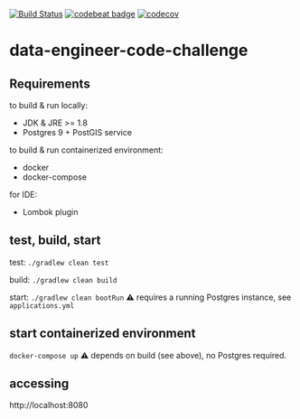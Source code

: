 [![Build Status](https://travis-ci.org/dnltsk/data-engineer-code-challenge.svg?branch=master)](https://travis-ci.org/dnltsk/data-engineer-code-challenge)
[![codebeat badge](https://codebeat.co/badges/e8acd680-a0ea-4aa9-9f51-61ed1b3d0fbc)](https://codebeat.co/projects/github-com-dnltsk-data-engineer-code-challenge-master)
[![codecov](https://codecov.io/gh/dnltsk/data-engineer-code-challenge/branch/master/graph/badge.svg)](https://codecov.io/gh/dnltsk/data-engineer-code-challenge)

# data-engineer-code-challenge

## Requirements

to build & run locally:

* JDK & JRE >= 1.8
* Postgres 9 + PostGIS service

to build & run containerized environment:

* docker
* docker-compose

for IDE:

* Lombok plugin

## test, build, start

test: `./gradlew clean test`

build: `./gradlew clean build`

start: `./gradlew clean bootRun` :warning: requires a running Postgres instance, see `applications.yml`


## start containerized environment

`docker-compose up` :warning: depends on build (see above), no Postgres required.

## accessing

http://localhost:8080